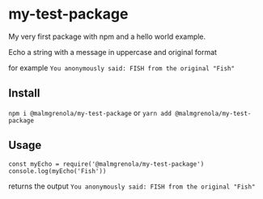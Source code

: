 # my-test-package

My very first package with npm and a hello world example.

Echo a string with a message in uppercase and original format

for example `You anonymously said: FISH from the original "Fish"`

## Install

`npm i @malmgrenola/my-test-package` or `yarn add @malmgrenola/my-test-package`

## Usage

```
const myEcho = require('@malmgrenola/my-test-package')
console.log(myEcho('Fish'))
```
returns the output `You anonymously said: FISH from the original "Fish"`
